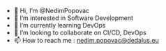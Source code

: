 - 👋 Hi, I’m @NedimPopovac
- 👀 I’m interested in Software Development
- 🌱 I’m currently learning DevOps
- 💞️ I’m looking to collaborate on CI/CD, DevOps
- 📫 How to reach me : nedim.popovac@dedalus.eu

<!---
NedimPopovac/NedimPopovac is a ✨ special ✨ repository because its `README.md` (this file) appears on your GitHub profile.
You can click the Preview link to take a look at your changes.
--->
